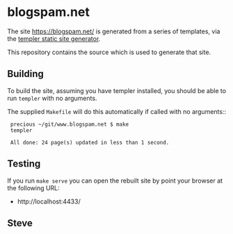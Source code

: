 
blogspam.net
============

The site https://blogspam.net/ is generated from a series of templates,
via the [templer static site generator](http://github.com/skx/templer).

This repository contains the source which is used to generate that site.


Building
--------

To build the site, assuming you have templer installed, you should be
able to run `templer` with no arguments.

The supplied `Makefile` will do this automatically if called with
no arguments::

     precious ~/git/www.blogspam.net $ make
     templer

     All done: 24 page(s) updated in less than 1 second.


Testing
-------

If you run `make serve` you can open the rebuilt site by point your browser
at the following URL:

* http://localhost:4433/

Steve
--
